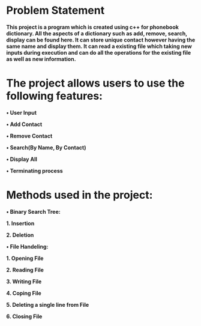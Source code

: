 # Problem Statement
**This project is a program which is created using c++ for phonebook dictionary. All the aspects of a dictionary such as add, remove, search, display can be found here. It can store unique contact however having the same name and display them. It can read a existing file which taking new inputs during execution and can do all the operations for the existing file as well as new information.**

# The project allows users to use the following features:

**•	User Input**

**•	Add Contact**

**•	Remove Contact**

**•	Search(By Name, By Contact)**

**•	Display All**

**•	Terminating process**

# Methods used in the project:

**•	Binary Search Tree:**

  **1. Insertion**
    
  **2. Deletion**

**•	File Handeling:**

  **1. Opening File**
    
  **2. Reading File**

   **3.	Writing File**
    
   **4.	Coping File**
    
  **5.	Deleting a single line from File**
    
   **6. Closing File**
